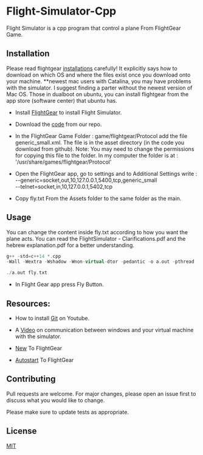# Flight-Simulator-Cpp

Flight Simulator is a cpp program that control a plane From FlightGear Game.

## Installation
Please read flightgear [installations](https://www.flightgear.org/download/main-program/) carefully! It explicitly says how to download on which OS and where the files exist once you download onto your machine.
**newest mac users with Catalina, you may have problems with the simulator. I suggest finding a parter without the newest version of Mac OS. Those in dualboot on ubuntu, you can install flightgear from the app store (software center) that ubuntu has.


- Install [FlightGear](https://sourceforge.net/projects/flightgear/files/) to install Flight Simulator.

- Download the [code](https://github.com/benazoulaydev/Flight-Simulator-Cpp/archive/master.zip) from our repo.

- In the FlightGear Game Folder : game/flightgear/Protocol
add the file generic_small.xml. The file is in the asset directory (in the code you download from github). 
Note: You may need to change the permissions for copying this file to the folder. In my computer the folder is at : '/usr/share/games/flightgear/Protocol' 

- Open the FlightGear app, go to settings and to Additional Settings write : 
--generic=socket,out,10,127.0.0.1,5400,tcp,generic_small   
--telnet=socket,in,10,127.0.0.1,5402,tcp

- Copy fly.txt From the Assets folder to the same folder as the main.

## Usage
You can change the content inside fly.txt according to how you want the plane acts.
You can read the FlightSimulator - Clarifications.pdf and the hebrew explanation.pdf for a better understanding.
```cpp
g++ -std=c++14 *.cpp 
-Wall -Wextra -Wshadow -Wnon-virtual-dtor -pedantic -o a.out -pthread 

./a.out fly.txt
```
- In Flight Gear app press Fly Button.


## Resources:
- How to install [Git](https://www.youtube.com/watch?v=SWYqp7iY_Tc) on Youtube.

- A [Video](https://drive.google.com/file/d/1Hn2pse_LFLGliL5lF6xQm9vHV6xEAYSg/view) on communication between windows and your virtual machine with the simulator.

- [New](http://wiki.flightgear.org/New_to_FlightGear) To FlightGear

- [Autostart](http://wiki.flightgear.org/Autostart) To FlightGear


## Contributing
Pull requests are welcome. For major changes, please open an issue first to discuss what you would like to change.

Please make sure to update tests as appropriate.



## License
[MIT](https://choosealicense.com/licenses/mit/)

